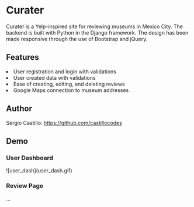 <h1>Curater</h1>
Curater is a Yelp-inspired site for reviewing museums in Mexico City. The backend is built with Python in the Django framework. 
The design has been made responsive through the use of Bootstrap and jQuery.
<h2>Features</h2>
<li>User registration and login with validations</li>
<li>User created data with validations</li>
<li>Ease of creating, editing, and deleting reviews</li>
<li>Google Maps connection to museum addresses</li>
<h2>Author</h2>
Sergio Castillo: <a href="https://github.com/castillocodes">https://github.com/castillocodes</a>
<h2>Demo</h2>
<h3>User Dashboard</h3>
![user_dash](user_dash.gif)
<h3>Review Page</h3>
...

